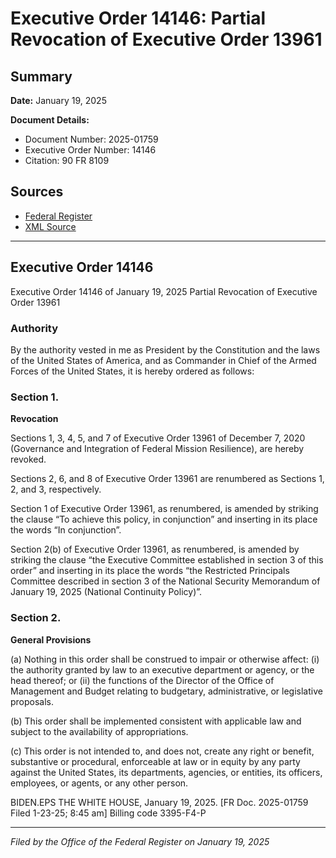 # Executive Order 14146: Partial Revocation of Executive Order 13961

## Summary

**Date:** January 19, 2025

**Document Details:**
- Document Number: 2025-01759
- Executive Order Number: 14146
- Citation: 90 FR 8109

## Sources
- [Federal Register](https://www.federalregister.gov/documents/2025/01/24/2025-01759/partial-revocation-of-executive-order-13961)
- [XML Source](https://www.federalregister.gov/documents/full_text/xml/2025/01/24/2025-01759.xml)

---

## Executive Order 14146

Executive Order 14146 of January 19, 2025
Partial Revocation of Executive Order 13961
### Authority

By the authority vested in me as President by the Constitution and the laws of the United States of America, and as Commander in Chief of the Armed Forces of the United States, it is hereby ordered as follows:
### Section 1.

**Revocation**

Sections 1, 3, 4, 5, and 7 of Executive Order 13961 of December 7, 2020 (Governance and Integration of Federal Mission Resilience), are hereby revoked.

Sections 2, 6, and 8 of Executive Order 13961 are renumbered as Sections 1, 2, and 3, respectively.

Section 1 of Executive Order 13961, as renumbered, is amended by striking the clause “To achieve this policy, in conjunction” and inserting in its place the words “In conjunction”.

Section 2(b) of Executive Order 13961, as renumbered, is amended by striking the clause “the Executive Committee established in section 3 of this order” and inserting in its place the words “the Restricted Principals Committee described in section 3 of the National Security Memorandum of January 19, 2025 (National Continuity Policy)”.
### Section 2.

**General Provisions**

(a) Nothing in this order shall be construed to impair or otherwise affect:
    (i) the authority granted by law to an executive department or agency, or the head thereof; or
    (ii) the functions of the Director of the Office of Management and Budget relating to budgetary, administrative, or legislative proposals.

(b) This order shall be implemented consistent with applicable law and subject to the availability of appropriations.

(c) This order is not intended to, and does not, create any right or benefit, substantive or procedural, enforceable at law or in equity by any party against the United States, its departments, agencies, or entities, its officers, employees, or agents, or any other person.

BIDEN.EPS
THE WHITE HOUSE,
January 19, 2025.
[FR Doc. 2025-01759 
Filed 1-23-25; 8:45 am]
Billing code 3395-F4-P

---

*Filed by the Office of the Federal Register on January 19, 2025*

